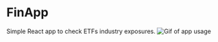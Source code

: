 # FinApp

Simple React app to check ETFs industry exposures.
![Gif of app usage](https://dev-to-uploads.s3.amazonaws.com/i/4mpdapzan8fkp3t72040.gif)
